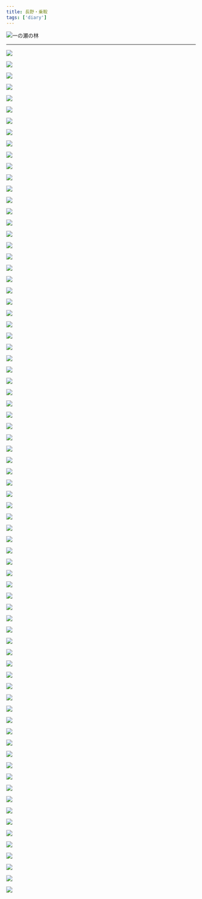 ```yaml
---
title: 長野・乗鞍
tags: ['diary']
---
```


![一の瀬の林](DSC01529.jpg)

***

![](DSC01313.jpg)

![](DSC01310.jpg)

![](DSC01312.jpg)

![](DSC01315.jpg)

![](DSC01592.jpg)

![](DSC01316.jpg)

![](DSC01317.jpg)

![](DSC01318.jpg)

![](DSC01319.jpg)

![](DSC01320.jpg)

![](DSC01321.jpg)

![](DSC01329.jpg)

![](DSC01330.jpg)

![](DSC01331.jpg)

![](DSC01357.jpg)

![](DSC01359.jpg)

![](DSC01360.jpg)

![](DSC01386.jpg)

![](DSC01388.jpg)

![](DSC01391.jpg)

![](DSC01392.jpg)

![](DSC01393.jpg)

![](DSC01394.jpg)

![](DSC01396.jpg)

![](DSC01397.jpg)

![](DSC01398.jpg)

![](DSC01402.jpg)

![](DSC01403.jpg)

![](DSC01404.jpg)

![](DSC01405.jpg)

![](DSC01406.jpg)

![](DSC01407.jpg)

![](DSC01408.jpg)

![](DSC01409.jpg)

![](DSC01410.jpg)

![](DSC01411.jpg)

![](DSC01412.jpg)

![](DSC01413.jpg)

![](DSC01414.jpg)

![](DSC01415.jpg)

![](DSC01424.jpg)

![](DSC01427.jpg)

![](DSC01433.jpg)

![](DSC01438.jpg)

![](DSC01440.jpg)

![](DSC01441.jpg)

![](DSC01442.jpg)

![](DSC01443.jpg)

![](DSC01452.jpg)

![](DSC01458.jpg)

![](DSC01460.jpg)

![](DSC01461.jpg)

![](DSC01462.jpg)

![](DSC01464.jpg)

![](DSC01467.jpg)

![](DSC01476.jpg)

![](DSC01479.jpg)

![](DSC01507.jpg)

![](DSC01510.jpg)

![](DSC01513.jpg)

![](DSC01520.jpg)

![](DSC01524.jpg)

![](DSC01527.jpg)

![](DSC01528.jpg)

![](DSC01532.jpg)

![](DSC01536.jpg)

![](DSC01541.jpg)

![](DSC01545.jpg)

![](DSC01550.jpg)

![](DSC01553.jpg)

![](DSC01559.jpg)

![](DSC01562.jpg)

![](DSC01571.jpg)

![](DSC01579.jpg)

![](DSC01529.jpg)

